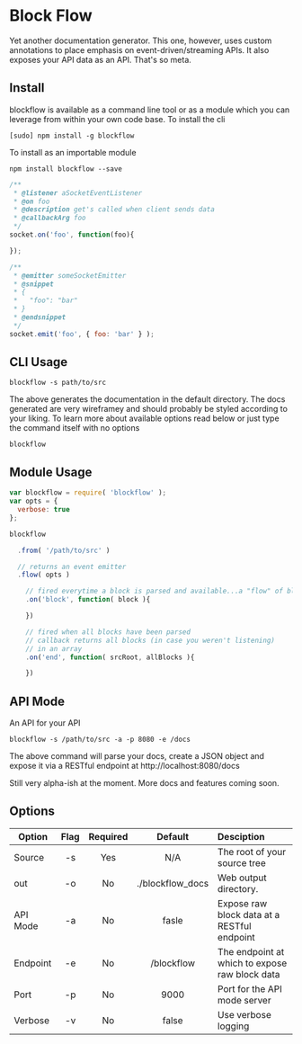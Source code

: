 # Block Flow

Yet another documentation generator. This one, however, uses custom annotations to place emphasis on event-driven/streaming APIs. It also exposes your API data as an API. That's so meta.

## Install
blockflow is available as a command line tool or as a module which you can leverage from within your own code base.
To install the cli
```
[sudo] npm install -g blockflow
```

To install as an importable module
```
npm install blockflow --save
```


```javascript
/**
 * @listener aSocketEventListener
 * @on foo
 * @description get's called when client sends data
 * @callbackArg foo
 */
socket.on('foo', function(foo){

});

```

```javascript
/**
 * @emitter someSocketEmitter
 * @snippet
 * {
 *   "foo": "bar"
 * }
 * @endsnippet
 */
socket.emit('foo', { foo: 'bar' } );
```

## CLI Usage
```
blockflow -s path/to/src
```

The above generates the documentation in the default directory. The docs generated are very wireframey and should probably be styled according to your liking. To learn more about available options read below or just type the command itself with no options

```
blockflow
```

## Module Usage
```javascript
var blockflow = require( 'blockflow' );
var opts = {
  verbose: true
};

blockflow

  .from( '/path/to/src' )

  // returns an event emitter
  .flow( opts )

    // fired everytime a block is parsed and available...a "flow" of blocks :)
    .on('block', function( block ){

    })

    // fired when all blocks have been parsed
    // callback returns all blocks (in case you weren't listening)
    // in an array
    .on('end', function( srcRoot, allBlocks ){

    })
```

## API Mode
An API for your API
```
blockflow -s /path/to/src -a -p 8080 -e /docs
```

The above command will parse your docs, create a JSON object and expose it via a RESTful endpoint at
http://localhost:8080/docs

Still very alpha-ish at the moment. More docs and features coming soon.

## Options

| Option   | Flag   | Required | Default          | Desciption|
| -------- |:------:| :--------:|:----------------:|:----------
| Source   | -s 	 | Yes      | N/A              | The root of your source tree |
| out      | -o 	 | No       | ./blockflow_docs | Web output directory. |
| API Mode | -a 	 | No       | fasle            | Expose raw block data at a RESTful endpoint |
| Endpoint | -e 	 | No       | /blockflow       | The endpoint at which to expose raw block data |
| Port     | -p 	 | No       | 9000             | Port for the API mode server |
| Verbose  | -v 	 | No       | false            | Use verbose logging |







